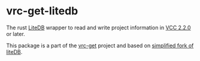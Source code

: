 # vrc-get-litedb

The rust [LiteDB] wrapper to read and write project information in [VCC 2.2.0] or later.

This package is a part of the [vrc-get] project and based on [simplified fork of liteDB].

[LiteDB]: https://github.com/mbdavid/LiteDB
[VCC 2.2.0]: https://vcc.docs.vrchat.com/news/release-2.2.0
[vrc-get]: https://github.com/anatawa12/vrc-get
[simplified fork of liteDB]: https://github.com/anatawa12/LiteDB
